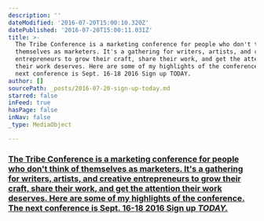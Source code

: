 ```yaml
---
description: ''
dateModified: '2016-07-20T15:00:10.320Z'
datePublished: '2016-07-20T15:00:11.031Z'
title: >-
  The Tribe Conference is a marketing conference for people who don't think of
  themselves as marketers. It's a gathering for writers, artists, and creative
  entrepreneurs to grow their craft, share their work, and get the attention
  their work deserves. Here are some of my highlights of the conference. The
  next conference is Sept. 16-18 2016 Sign up TODAY.
author: []
sourcePath: _posts/2016-07-20-sign-up-today.md
starred: false
inFeed: true
hasPage: false
inNav: false
_type: MediaObject

---
```

### [The Tribe Conference is a marketing conference for people who don't think of themselves as marketers. It's a gathering for writers, artists, and creative entrepreneurs to grow their craft, share their work, and get the attention their work deserves. Here are some of my highlights of the conference. The next conference is Sept. 16-18 2016 Sign up ][0]_**[TODAY.][0]**_

[0]: https://www.universe.com/events/tribe-conference-2016-tickets-franklin-HL2FYP